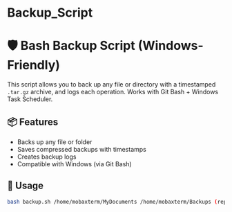 # Backup_Script
# 🛡️ Bash Backup Script (Windows-Friendly)

This script allows you to back up any file or directory with a timestamped `.tar.gz` archive, and logs each operation. Works with Git Bash + Windows Task Scheduler.

## 📦 Features
- Backs up any file or folder
- Saves compressed backups with timestamps
- Creates backup logs
- Compatible with Windows (via Git Bash)

## 🧪 Usage

```bash
bash backup.sh /home/mobaxterm/MyDocuments /home/mobaxterm/Backups (replace according to backup file location)
